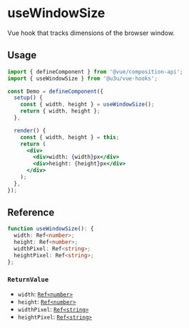 # useWindowSize

Vue hook that tracks dimensions of the browser window.

## Usage

```jsx {6,11}
import { defineComponent } from '@vue/composition-api';
import { useWindowSize } from '@u3u/vue-hooks';

const Demo = defineComponent({
  setup() {
    const { width, height } = useWindowSize();
    return { width, height };
  },

  render() {
    const { width, height } = this;
    return (
      <div>
        <div>width: {width}px</div>
        <div>height: {height}px</div>
      </div>
    );
  },
});
```

## Reference

```typescript
function useWindowSize(): {
  width: Ref<number>;
  height: Ref<number>;
  widthPixel: Ref<string>;
  heightPixel: Ref<string>;
};
```

### `ReturnValue`

- `width`: [`Ref<number>`](https://github.com/vuejs/composition-api/blob/a7a68bda5d32139c6cf05b45e385cf8d4ce86707/src/reactivity/ref.ts#L8-L10)
- `height`: [`Ref<number>`](https://github.com/vuejs/composition-api/blob/a7a68bda5d32139c6cf05b45e385cf8d4ce86707/src/reactivity/ref.ts#L8-L10)
- `widthPixel`: [`Ref<string>`](https://github.com/vuejs/composition-api/blob/a7a68bda5d32139c6cf05b45e385cf8d4ce86707/src/reactivity/ref.ts#L8-L10)
- `heightPixel`: [`Ref<string>`](https://github.com/vuejs/composition-api/blob/a7a68bda5d32139c6cf05b45e385cf8d4ce86707/src/reactivity/ref.ts#L8-L10)
